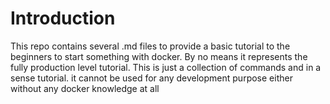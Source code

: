 # Introduction

This repo contains several .md files to provide a basic tutorial to the beginners to start something with docker.
By no means it represents the fully production level tutorial. This is just a collection of commands and in a sense tutorial.
it cannot be used for any development purpose either without any docker knowledge at all
